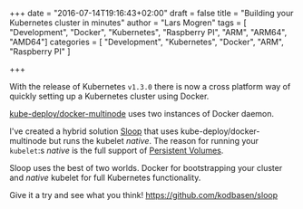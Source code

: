 +++
date = "2016-07-14T19:16:43+02:00"
draft = false
title = "Building your Kubernetes cluster in minutes"
author = "Lars Mogren"
tags = [ "Development", "Docker", "Kubernetes", "Raspberry PI", "ARM", "ARM64", "AMD64"]
categories = [ "Development", "Kubernetes", "Docker", "ARM", "Raspberry PI" ]

+++

With the release of Kubernetes `v1.3.0` there is now a cross platform way of
quickly setting up a Kubernetes cluster using Docker.
<!--more-->

[kube-deploy/docker-multinode](https://github.com/kubernetes/kube-deploy/tree/master/docker-multinode)
uses two instances of Docker daemon.


I've created a hybrid solution [Sloop](https://github.com/kodbasen/sloop) that uses kube-deploy/docker-multinode but runs
the kubelet *native*. The reason for running your `kubelet`:s *native* is the full support of [Persistent Volumes](http://kubernetes.io/docs/user-guide/persistent-volumes/).

Sloop uses the best of two worlds. Docker for bootstrapping your cluster and *native* kubelet for full Kubernetes functionality.

Give it a try and see what you think!
https://github.com/kodbasen/sloop
